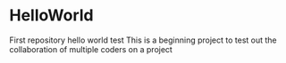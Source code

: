 # HelloWorld
First repository
hello world test 
This is a beginning project to test out the collaboration of multiple coders on 
a project

